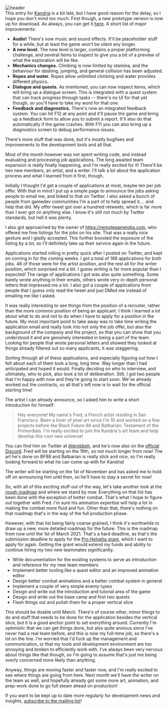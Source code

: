 ![header]()  
This entry for [Kandria](https://kandria.com) is a bit late, but I have good reason for the delay, so I hope you don't mind too much. First though, a new prototype version is now up for download. As always, you can get it [here](https://kandria.com/prototype.html). A short list of major improvements:

- **Audio!** There's now music and sound effects. It'll be placeholder stuff for a while, but at least the game won't be silent any longer.
- **A new level.** The new level is larger, contains a proper platforming challenge, and several items to inspect to give you a bit of a preview of what the exploration will be like.
- **Mechanics changes.** Climbing is now limited by stamina, and the behaviour for dashing, jumping, and general collision has been adjusted.
- **Ropes and water.** Ropes allow unlimited climbing and water provides different physics.
- **Dialogue and quests.** As mentioned, you can now inspect items, which will bring up a dialogue screen. This is integrated with a quest system that can track progress through tasks -- there's no UI for that yet though, so you'll have to take my word for that one.
- **Feedback and diagnostics.** There's now an integrated feedback system. You can hit F12 at any point and it'll pause the game and bring up a feedback form to allow you to submit a report. It'll also do that automatically if the game crashes. With F11 you can also bring up a diagnostics screen to debug performance issues.

There's more stuff that was done, but it's mostly bugfixes and improvements to the development tools and all that.

Most of the month however was not spent writing code, and instead evaluating and processing job applications. The long awaited team expansion is really finally happening, and I'm really excited for it! There'll be two new members, an artist, and a writer. I'll talk a bit about the application process and what I learned from it first, though.

Initially I thought I'd get a couple of applications at most, maybe ten per job offer. With that in mind I put up a simple page to announce the jobs asking people to email me, and linked to that on Twitter. I also asked a bunch of people from gamedev communities I'm a part of to help spread it.... and help that did. My offer tweet got over a hundred retweets, which is far more than I ever got on anything else. I know it's still not much by Twitter standards, but hell it was plenty.

I also got approached by the owner of <https://remotegamejobs.com>, who offered me free listings for the jobs on his site. That was a really nice gesture and I gladly accepted. This further boosted the exposure of the listing by a *lot*, so I'll definitely take up their service again in the future.

Applications started rolling in pretty quick after I posted on Twitter, and kept on coming in for the coming weeks. I got a total of 166 applications for both jobs. 46 of those were for the artist position, and the rest all for the writer position, which surprised me a bit. I guess writing is far more popular than I expected! The range of applications I got was also quite something. Some barely wrote anything in their emails, others wrote very in-depth personal letters that impressed me a lot. I also got a couple of applications from people that I guess only read the tweet and just DMed me instead of emailing me like I asked.

It was really interesting to see things from the position of a recruiter, rather than the more common position of being an applicant. I think I learned a lot about what to do and not to do when I have to apply for a position in the future. My most important point to take away was to take time writing the application email and really look into not only the job offer, but also the background of the company and the project, so that you can show that you understood it and are genuinely interested in being a part of the team. Looking for people that wrote personal letters and showed they looked at things already filtered out so many applicants, it was staggering.

Sorting through all of these applications, and especially figuring out how I felt about each of them took a long, long time. Way longer than I had anticipated and hoped it would. Finally deciding on who to interview, and ultimately, who to pick, also took a lot of deliberation. Still, I got two people that I'm happy with now and they're going to start soon. We've already worked out the contracts, so all that's left now is to wait for the official starting time!

The artist I can already announce, so I asked him to write a short introduction for himself:

> Hey everyone! My name's Fred, a French artist residing in San Francisco. Been a lover of pixel art since I'm 10 and worked on a few projects before like Black Future 88 and Batbarian: Testament of the Primordials. I'm really excited to join the Kandria's art team and help develop this cool new universe!

You can find him on Twitter at [@brobbeh](https://twitter.com/brobbeh), and he's now also on the [official Discord](https://discord.gg/WNTygau). Fred will be starting on the 19th, so not much longer from now! The art he's done on BF88 and Batbarian is really slick and nice, so I'm really looking forward to what he can come up with for Kandria!

The writer will be starting on the 1st of November and has asked me to hold off on announcing him until then, so he'll have to stay a secret for now!

So, with all of this exciting stuff out of the way, let's take another look at the [rough roadmap](https://reader.tymoon.eu/article/384) and where we stand by now. Everything on that list has been done with the exception of better combat. That's what I hope to figure out together with Fred. I'm sure his animation expertise will help a lot in making the combat more fluid and fun. Other than that, there's nothing on that roadmap that's in the way of the full production phase.

However, with that list being fairly coarse grained, I think it's worthwhile to draw up a new, more detailed roadmap for the future. This is the roadmap from now until the 1st of March 2021. That's a hard deadline, as that's the submission deadline to apply for the [Pro Helvetia grant](https://reader.tymoon.eu/article/381), which I want to apply for again. Getting the grant would extend my funds and ability to continue hiring my two new teammates significantly.

- Write documentation for the existing systems to serve as introduction and reference for my new team members
- Implement better tooling like a quest editor and an improved animation editor
- Design better combat animations and a better combat system in general
- Implement a couple of very simple enemy types
- Design and write out the introduction and tutorial area of the game
- Design and write out the base camp and first two quests
- Flesh things out and polish them for a proper vertical slice

This should be doable until March. There's of course other, minor things to do and stuff that needs to be done for the application besides the vertical slice, but it is a good anchor point to set everything around. Currently I'm optimistic that we can get things done, but also quite anxious since I've never had a real team before, and this is now my full-time job, so there's a lot on the line. I'm worried that I'd fuck up the management and communication, or that my tools and development environment are too annoying and broken to efficiently work with. I've always been very nervous about things like that though, so I'm going to assume that's just me being overly concerned more likely than anything.

Anyway, things are moving faster and faster now, and I'm really excited to see where things are going from here. Next month we'll have the writer on the team as well, and hopefully already got some more art, animation, and prep-work done to go full steam ahead on production!

If you want to be kept up to date more regularly for development news and insights, [subscribe to the mailing list](https://kandria.com/#subscribe)!

